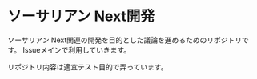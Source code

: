 # ソーサリアン Next開発

ソーサリアン Next関連の開発を目的とした議論を進めるためのリポジトリです。
Issueメインで利用していきます。

リポジトリ内容は適宜テスト目的で弄っています。

